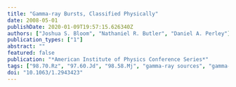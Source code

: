 ```yaml
---
title: "Gamma-ray Bursts, Classified Physically"
date: 2008-05-01
publishDate: 2020-01-09T19:57:15.626340Z
authors: ["Joshua S. Bloom", "Nathaniel R. Butler", "Daniel A. Perley"]
publication_types: ["1"]
abstract: ""
featured: false
publication: "*American Institute of Physics Conference Series*"
tags: ["98.70.Rz", "97.60.Jd", "98.58.Mj", "gamma-ray sources", "gamma-ray bursts", "Neutron stars", "Supernova remnants", "Astrophysics"]
doi: "10.1063/1.2943423"
---
```


